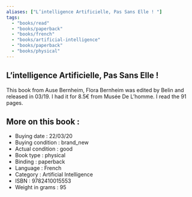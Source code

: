 ```yaml
---
aliases: ["L’intelligence Artificielle, Pas Sans Elle ! "] 
tags: 
  - "books/read" 
  - "books/paperback" 
  - "books/french"
  - "books/artificial-intelligence"
  - "books/paperback"
  - "books/physical"
---
```



## L’intelligence Artificielle, Pas Sans Elle ! 
This book from Ause Bernheim, Flora Bernheim  was edited by Belin and released in 03/19. I had it for 8.5€ from Musée De L’homme. I read the 91 pages.

## More on this book :
- Buying date : 22/03/20
- Buying condition : brand_new
- Actual condition : good
- Book type : physical
- Binding : paperback
- Language : French
- Category : Artificial Intelligence
- ISBN : 9782410015553
- Weight in grams : 95
